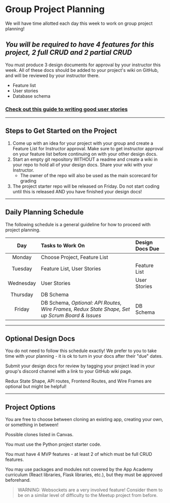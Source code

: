 # Group Project Planning

We will have time allotted each day this week to work on group project planning!

## **_You will be required to have 4 features for this project, 2 full CRUD and 2 partial CRUD_**

You must produce 3 design documents for approval by your instructor this week.  All of these docs should be added to your project's wiki on GitHub, and will be reviewed by your instructor there.

- Feature list
- User stories
- Database schema

### [Check out this guide to writing good user stories](https://github.com/seanrioux/user-story-examples)

---

## Steps to Get Started on the Project

1. Come up with an idea for your project with your group and create a Feature List for Instructor approval. Make sure to get instructor approval on your feature list before continuing on with your other design docs.
2. Start an empty git repository WITHOUT a readme and create a wiki in your repo to hold all of your design docs. Share your wiki with your Instructor.
   - The owner of the repo will also be used as the main scorecard for grading
3. The project starter repo will be released on Friday. Do not start coding until this is released AND you have finished your design docs!

---

## Daily Planning Schedule

The following schedule is a general guideline for how to proceed with project planning.

|    Day    | Tasks to Work On                                                                               | Design Docs Due |
| :-------: | :--------------------------------------------------------------------------------------------- | :-------------- |
|  Monday   | Choose Project, Feature List                                                                   |                 |
|  Tuesday  | Feature List, User Stories                                                                     | Feature List    |
| Wednesday | User Stories                                                                                   | User Stories    |
| Thursday  | DB Schema                                                                                      |                 |
|  Friday   | DB Schema, _Optional: API Routes, Wire Frames, Redux State Shape, Set up Scrum Board & Issues_ | DB Schema       |

---

## Optional Design Docs

You do not need to follow this schedule exactly! We prefer to you to take time with your planning - it is ok to turn in your docs after their "due" dates.

Submit your design docs for review by tagging your project lead in your group's discord channel with a link to your GitHub wiki page.

Redux State Shape, API routes, Frontend Routes, and Wire Frames are optional but might be helpful!

---

## Project Options

You are free to choose between cloning an existing app, creating your own, or something in between!

Possible clones listed in Canvas.

You must use the Python project starter code.

You must have 4 MVP features - at least 2 of which must be full CRUD features.

You may use packages and modules not covered by the App Academy curriculum (React libraries, Flask libraries, etc.), but they must be approved beforehand.

> WARNING: Websockets are a very involved feature! Consider them to be on a similar
> level of difficulty to the Meetup project from before.

